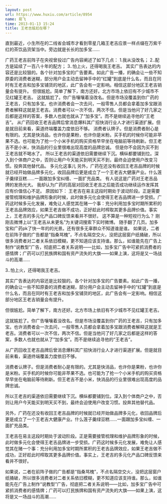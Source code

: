 ```yaml
---
layout: post
url: https://www.huxiu.com/article/8954
name: 易飞
time: 2013-01-13 15:24
title: 王老吉尴尬在哪？
---
```

直到最近，小生所在的二线省会城市才看到零星几箱王老吉应景一样点缀在万紫千红的茶饮品货架当中。旁边就是长长的加多宝……

广药王老吉前阵子在央视曾投过广告内容阐述了如下几点： 1.我从没改名； 2..配方是延续了一百八十年的配方； 3..怕上火，还得喝我王老吉。 其实广告表达的内容还是比较狠的。各个针对加多宝的广告要素。如此广告一播，的确会让一些不知原委的消费者迷糊，部分用户会主动去留神手中的“红罐”到底是什么名，而且在同时有王老吉和加多宝铺货的地区，此广告会有一定影响。相信这部分地区王老吉销量会有提升。 但很尴尬。简单了解下，南方还好。北方市场上依旧有不少城市不见红罐王老吉。 这就尴尬了。你广告嚷嚷着没改名。但是市场没覆盖到你广药的王老吉，只有加多宝。也许消费者会一次去问，一般零售人员都会拿着加多宝跟消费者解释这就是王老吉。消费者可以一次不信，两次不信。但是当他问了好几家之后都是这样的答案，多数人也就也就从了“加多宝”。而不是继续追寻他的“王老吉”。 从广药回收王老吉品牌后曾消息爆料其广招快消行业人才进行渠道扩展。但是就目前来看，渠道终端覆盖力度依旧不够。 消费者认牌子。但是消费者耐心是有限的。尤其是快消品，也许你是果粉，也许你是米粉。买手机的时候你可能非苹果不选。也可能为了抢一个小米手机的购买资格早早坐在电脑前等待刷新。但王老吉不是小米，快消品的行业里很难出现高度的品牌忠诚。 但是你不会因为买不到王老吉就不喝水了。 所以王老吉的渠道依旧需要继续下沉。横纵都要铺到位。深入到个体商户之中，否则让用户今天能买到明天买不到，最终会迫使用户改变习惯。投奔其他替代品。 多元化这事儿 另外，广药在还没有收回王老吉品牌的时候就已经开始做品牌多元化，收回品牌后更是成立了一个王老吉大健康产业。什么莲子羹绿豆糕……一面跟加多宝纠缠、一面扩充品类。 有人说这是广药对王老吉品牌的发扬光大。 我却认为广药的高层对回收王老吉之后能否成功继续运作发挥其应有价值信心不足。 原因如下： 王老吉在易主这段时期处于波动阶段。正是需要接管梳理和维护品牌形象的时候，此时做多元化会使得王老吉品牌进一步受损。广药这时候多元化发展，难免让人感觉其在赌一个事：充分利用加多宝时期所累积的王老吉品牌效应，如果王老吉做不成功，正好趁此时榨取其更多品牌价值。事实上，王老吉的多元化产品口碑反馈来看并不很好。 这不算是一种短视行为么？ 刚刚去微博上以“王老吉从未更名”为关键词搜索下实时微博。 随手翻了几页。加多宝和广药pk了快一年的的光景。还有很多无辜群众不知道谁是谁。 如果说，二者在前阵子做的广告都是“指桑骂槐”，不点名隔空交火，没把这层窗户纸捅破，所以很多消费者对二者关系依旧模糊，更不知道应该支持谁。那么，如谁能先在广告上制作“说教型”广告，彻底把二者关系说明——比如，加多宝广告中可紧抓消费者的感情牌；广药可以打民族牌和国有资产流失的大旗——如果上演，这将是又一场战斗的高潮……

3..怕上火，还得喝我王老吉。

其实广告表达的内容还是比较狠的。各个针对加多宝的广告要素。如此广告一播，的确会让一些不知原委的消费者迷糊，部分用户会主动去留神手中的“红罐”到底是什么名，而且在同时有王老吉和加多宝铺货的地区，此广告会有一定影响。相信这部分地区王老吉销量会有提升。

但很尴尬。简单了解下，南方还好。北方市场上依旧有不少城市不见红罐王老吉。

这就尴尬了。你广告嚷嚷着没改名。但是市场没覆盖到你广药的王老吉，只有加多宝。也许消费者会一次去问，一般零售人员都会拿着加多宝跟消费者解释这就是王老吉。消费者可以一次不信，两次不信。但是当他问了好几家之后都是这样的答案，多数人也就也就从了“加多宝”。而不是继续追寻他的“王老吉”。

从广药回收王老吉品牌后曾消息爆料其广招快消行业人才进行渠道扩展。但是就目前来看，渠道终端覆盖力度依旧不够。

消费者认牌子。但是消费者耐心是有限的。尤其是快消品，也许你是果粉，也许你是米粉。买手机的时候你可能非苹果不选。也可能为了抢一个小米手机的购买资格早早坐在电脑前等待刷新。但王老吉不是小米，快消品的行业里很难出现高度的品牌忠诚。

所以王老吉的渠道依旧需要继续下沉。横纵都要铺到位。深入到个体商户之中，否则让用户今天能买到明天买不到，最终会迫使用户改变习惯。投奔其他替代品。

另外，广药在还没有收回王老吉品牌的时候就已经开始做品牌多元化，收回品牌后更是成立了一个王老吉大健康产业。什么莲子羹绿豆糕……一面跟加多宝纠缠、一面扩充品类。

王老吉在易主这段时期处于波动阶段。正是需要接管梳理和维护品牌形象的时候，此时做多元化会使得王老吉品牌进一步受损。广药这时候多元化发展，难免让人感觉其在赌一个事：充分利用加多宝时期所累积的王老吉品牌效应，如果王老吉做不成功，正好趁此时榨取其更多品牌价值。事实上，王老吉的多元化产品口碑反馈来看并不很好。

如果说，二者在前阵子做的广告都是“指桑骂槐”，不点名隔空交火，没把这层窗户纸捅破，所以很多消费者对二者关系依旧模糊，更不知道应该支持谁。那么，如谁能先在广告上制作“说教型”广告，彻底把二者关系说明——比如，加多宝广告中可紧抓消费者的感情牌；广药可以打民族牌和国有资产流失的大旗——如果上演，这将是又一场战斗的高潮……

